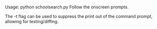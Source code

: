 Usage: python schoolsearch.py 
Follow the onscreen prompts. 

The -t flag can be used to suppress the print out of the command prompt, allowing for testing/diffing. 


